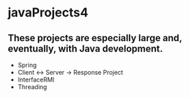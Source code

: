 # javaProjects4

## These projects are especially large and, eventually, with Java development.

- Spring
- Client <-> Server -> Response Project
- InterfaceRMI
- Threading
